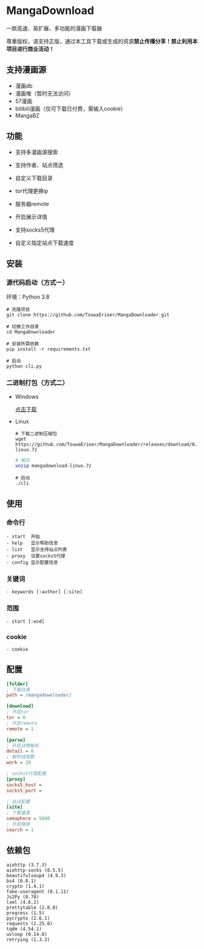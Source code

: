 # MangaDownload

一款高速、易扩展、多功能的漫画下载器

尊重版权，请支持正版，通过本工具下载或生成的资源**禁止传播分享！禁止利用本项目进行商业活动！**

## 支持漫画源

- 漫画db
- 漫画堆（暂时无法访问）
- 57漫画
- bilibili漫画（仅可下载已付费，需输入cookie）
- MangaBZ

## 功能

- 支持多漫画源搜索

- 支持作者、站点筛选

- 自定义下载目录

- tor代理更换ip

- 服务器remote

- 开启展示详情

- 支持socks5代理

- 自定义指定站点下载速度

## 安装

### 源代码启动（方式一）

环境：Python 3.8

```shell
# 克隆项目
git clone https://github.com/TouwaErioer/MangaDownloader.git
```

```shell
# 切换工作目录
cd MangaDownloader
```

```shell
# 安装所需依赖
pip install -r requirements.txt
```

```shell
# 启动
python cli.py
```

### 二进制打包（方式二）

- Windows

  [点击下载](https://github.com/TouwaErioer/MangaDownloader/releases/download/0.1/mangadownload-win.7z)

- Linux

  ```shell
  # 下载二进制压缩包
  wget https://github.com/TouwaErioer/MangaDownloader/releases/download/0.1/mangadownload-linux.7z
  ```
  
  ```bash
  # 解压
  unzip mangadownload-linux.7z
  ```
  
  ```shell
  # 启动
  ./cli
  ```

## 使用
### 命令行

```
- start  开始
- help   显示帮助信息
- list   显示支持站点列表
- proxy  设置socks5代理
- config 显示配置信息
```

### 关键词

```
- keywords [:author] [:site]
```

### 范围

```
- start [:end]
```

### cookie

```
- cookie
```

## 配置

```ini
[folder]
; 下载目录
path = /mangadownloader/

[download]
; 开启tor
tor = 0
; 开启remote
remote = 1

[parse]
; 开启详情解析
detail = 0
; 解析线程数
work = 20

; socks5代理配置
[proxy]
socks5_host =
socks5_port =

; 站点配置
[site]
; 下载速度
semaphore = 5000
; 开启搜索
search = 1
```

## 依赖包

```
aiohttp (3.7.3)
aiohttp-socks (0.5.5)
beautifulsoup4 (4.9.3)
bs4 (0.0.1)
crypto (1.4.1)
fake-useragent (0.1.11)
Js2Py (0.70)
lxml (4.6.2)
prettytable (2.0.0)
progress (1.5)
pycrypto (2.6.1)
requests (2.25.0)
tqdm (4.54.1)
uvloop (0.14.0)
retrying (1.3.3)
```
